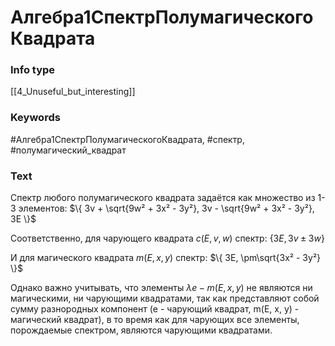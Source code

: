 # Алгебра1СпектрПолумагическогоКвадрата
### Info type
[[4_Unuseful_but_interesting]]
### Keywords
#Алгебра1СпектрПолумагическогоКвадрата, #спектр, #полумагический_квадрат
### Text
Спектр любого полумагического квадрата задаётся как множество из 1-3 элементов:
$\{
  3v + \sqrt{9w² + 3x² - 3y²},
  3v - \sqrt{9w² + 3x² - 3y²},
  3E
\}$

Соответственно, для чарующего квадрата $c(E, v, w)$ спектр:
$\{ 3E, 3v \pm 3w \}$

И для магического квадрата $m(E, x, y)$ спектр:
$\{ 3E, \pm\sqrt{3x² - 3y²} \}$

Однако важно учитывать, что элементы $\lambda e - m(E, x, y)$ не являются ни магическими, ни чарующими квадратами, так как представляют собой сумму разнородных компонент (e - чарующий квадрат, m(E, x, y) - магический квадрат), в то время как для чарующих все элементы, порождаемые спектром, являются чарующими квадратами.